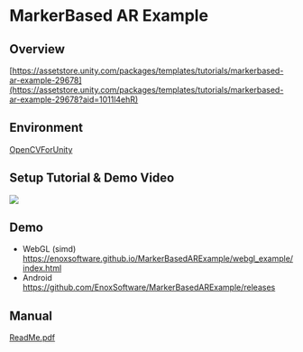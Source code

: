 MarkerBased AR Example
====================

Overview
-----
[https://assetstore.unity.com/packages/templates/tutorials/markerbased-ar-example-29678](https://assetstore.unity.com/packages/templates/tutorials/markerbased-ar-example-29678?aid=1011l4ehR)

Environment
-----
[OpenCVForUnity](https://assetstore.unity.com/packages/tools/integration/opencv-for-unity-21088?aid=1011l4ehR)  

Setup Tutorial & Demo Video
-----
[![](http://img.youtube.com/vi/oUVq20Xb4sM/0.jpg)](https://www.youtube.com/watch?v=oUVq20Xb4sM)

Demo
-----
- WebGL (simd) <https://enoxsoftware.github.io/MarkerBasedARExample/webgl_example/index.html>
- Android <https://github.com/EnoxSoftware/MarkerBasedARExample/releases>

Manual
-----
[ReadMe.pdf](/Assets/MarkerBasedARExample/ReadMe.pdf)



